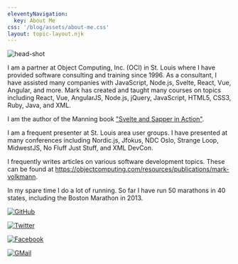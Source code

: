 ```yaml
---
eleventyNavigation:
  key: About Me
css: '/blog/assets/about-me.css'
layout: topic-layout.njk
---
```


<img
alt="head-shot"
class="head-shot keep-size"
src="https://avatars0.githubusercontent.com/u/79312?s=460&v=4">

I am a partner at Object Computing, Inc. (OCI) in St. Louis
where I have provided software consulting and training since 1996.
As a consultant, I have assisted many companies with
JavaScript, Node.js, Svelte, React, Vue, Angular, and more.
Mark has created and taught many courses on topics including
React, Vue, AngularJS, Node.js, jQuery, JavaScript,
HTML5, CSS3, Ruby, Java, and XML.

I am the author of the Manning book
["Svelte and Sapper in Action"](https://www.manning.com/books/svelte-and-sapper-in-action).

I am a frequent presenter at St. Louis area user groups.
I have presented at many conferences including
Nordic.js, Jfokus, NDC Oslo, Strange Loop, MidwestJS,
No Fluff Just Stuff, and XML DevCon.

I frequently writes articles on various software development topics.
These can be found at
<https://objectcomputing.com/resources/publications/mark-volkmann>.

In my spare time I do a lot of running.
So far I have run 50 marathons in 40 states,
including the Boston Marathon in 2013.

[![GitHub](/blog/assets/github.svg)](https://github.com/mvolkmann)

[![Twitter](/blog/assets/twitter.svg)](https://twitter.com/mark_volkmann)

[![Facebook](/blog/assets/facebook.svg)](https://www.facebook.com/mark.volkmann)

[![GMail](/blog/assets/gmail.svg)](mailto://r.mark.volkmann@gmail.com)
